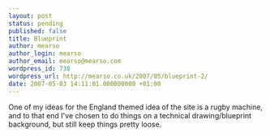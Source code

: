 ```yaml
---
layout: post
status: pending
published: false
title: Blueprint
author: mearso
author_login: mearso
author_email: mearso@mearso.com
wordpress_id: 738
wordpress_url: http://mearso.co.uk/2007/05/blueprint-2/
date: 2007-05-03 14:11:01.000000000 +01:00
---
```

One of my ideas for the England themed idea of the site is a rugby machine, and to that end I've chosen to do things on a technical drawing/blueprint background, but still keep things pretty loose.
